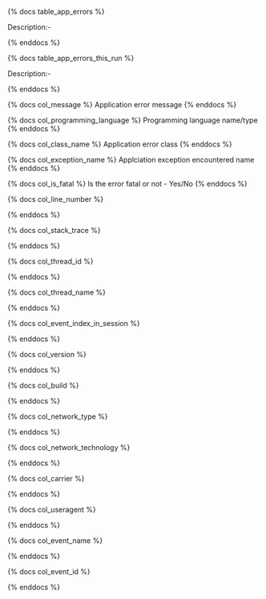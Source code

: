 {% docs table_app_errors %}

Description:-

{% enddocs %}

{% docs table_app_errors_this_run %}

Description:-

{% enddocs %}



{% docs col_message %}
Application error message
{% enddocs %}

{% docs col_programming_language %}
Programming language name/type
{% enddocs %}

{% docs col_class_name %}
Application error class
{% enddocs %}

{% docs col_exception_name %}
Applciation exception encountered name
{% enddocs %}

{% docs col_is_fatal %}
Is the error fatal or not - Yes/No
{% enddocs %}

{% docs col_line_number %}

{% enddocs %}

{% docs col_stack_trace %}

{% enddocs %}

{% docs col_thread_id %}

{% enddocs %}

{% docs col_thread_name %}

{% enddocs %}

{% docs col_event_index_in_session %}

{% enddocs %}

{% docs col_version %}

{% enddocs %}

{% docs col_build %}

{% enddocs %}

{% docs col_network_type %}

{% enddocs %}

{% docs col_network_technology %}

{% enddocs %}

{% docs col_carrier %}

{% enddocs %}

{% docs col_useragent %}

{% enddocs %}

{% docs col_event_name %}

{% enddocs %}

{% docs col_event_id %}

{% enddocs %}